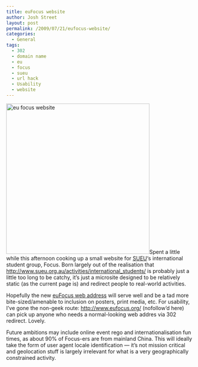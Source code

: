 ```yaml
---
title: euFocus website
author: Josh Street
layout: post
permalink: /2009/07/21/eufocus-website/
categories:
  - General
tags:
  - 302
  - domain name
  - eu
  - focus
  - sueu
  - url hack
  - Usability
  - website
---
```

[<img class="alignleft size-full wp-image-1584" title="eu focus website" src="http://josh.st/blog/wp-content/2009/07/eufocus.jpg" alt="eu focus website" width="384" height="402" />][1]Spent a little while this afternoon cooking up a small website for [SUEU][2]&#8216;s international student group, Focus. Born largely out of the realisation that http://www.sueu.org.au/activities/international_students/ is probably just a little too long to be catchy, it&#8217;s just a microsite designed to be relatively static (as the current page is) and redirect people to real-world activities.

Hopefully the new [euFocus web address][1] will serve well and be a tad more bite-sized/amenable to inclusion on posters, print media, etc. For usability, I&#8217;ve gone the non-geek route: <a rel="nofollow" href="http://www.eufocus.org/">http://www.eufocus.org/</a> (nofollow&#8217;d here) can pick up anyone who needs a normal-looking web addres via 302 redirect. Lovely.

Future ambitions may include online event rego and internationalisation fun times, as about 90% of Focus-ers are from mainland China. This will ideally take the form of user agent locale identification &#8212; it&#8217;s not mission critical and geolocation stuff is largely irrelevant for what is a very geographically constrained activity.

 [1]: http://eufoc.us/
 [2]: http://www.sueu.org.au/ "Sydney University Evangelical Union"